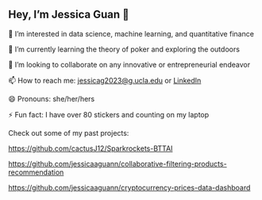 ## Hey, I’m Jessica Guan 👋

👀 I’m interested in data science, machine learning, and quantitative finance

🌱 I’m currently learning the theory of poker and exploring the outdoors

💞️ I’m looking to collaborate on any innovative or entrepreneurial endeavor

📫 How to reach me: jessicag2023@g.ucla.edu or [LinkedIn](https://www.linkedin.com/in/jessicaaguann/)

😄 Pronouns: she/her/hers

⚡ Fun fact: I have over 80 stickers and counting on my laptop

Check out some of my past projects:

https://github.com/cactusJ12/Sparkrockets-BTTAI

https://github.com/jessicaaguann/collaborative-filtering-products-recommendation

https://github.com/jessicaaguann/cryptocurrency-prices-data-dashboard

